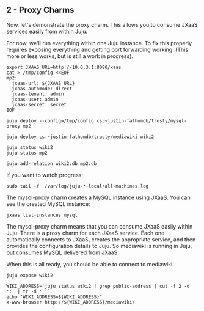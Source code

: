 ## 2 - Proxy Charms


Now, let's demonstrate the proxy charm.  This allows you to consume JXaaS services easily
from within Juju.

For now, we'll run everything within one Juju instance.  To fix this properly requires
exposing everything and getting port forwarding working.  (This more or less works, but is
still a work in progress).
   
```
export JXAAS_URL=http://10.0.3.1:8080/xaas
cat > /tmp/config <<EOF
mp2:
  jxaas-url: ${JXAAS_URL}
  jxaas-authmode: direct
  jxaas-tenant: admin
  jxaas-user: admin
  jxaas-secret: secret
EOF

juju deploy --config=/tmp/config cs:~justin-fathomdb/trusty/mysql-proxy mp2

juju deploy cs:~justin-fathomdb/trusty/mediawiki wiki2

juju status wiki2
juju status mp2

juju add-relation wiki2:db mp2:db
```

If you want to watch progress:

```
sudo tail -f  /var/log/juju-*-local/all-machines.log 
```

The mysql-proxy charm creates a MySQL instance using JXaaS.  You can see the created MySQL instance:

```jxaas list-instances mysql```


The mysql-proxy charm means that you can consume JXaaS easily within Juju.  There is a proxy charm
for each JXaaS service.  Each one automatically connects to JXaaS, creates the appropriate service, and
then provides the configuration details to Juju.  So mediawiki is running in Juju, but consumes 
MySQL delivered from JXaaS.

When this is all ready, you should be able to connect to mediawiki:

```
juju expose wiki2

WIKI_ADDRESS=`juju status wiki2 | grep public-address | cut -f 2 -d ':' | tr -d ' '`
echo "WIKI_ADDRESS=${WIKI_ADDRESS}"
x-www-browser http://${WIKI_ADDRESS}/mediawiki/
```
